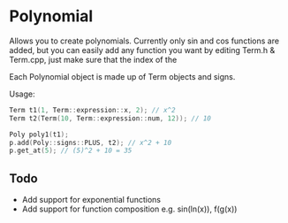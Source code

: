 # Polynomial

Allows you to create polynomials.  Currently only sin and cos functions are added, but you can easily add any function you want by editing Term.h & Term.cpp, just make sure that the index of the 

Each Polynomial object is made up of Term objects and signs.

Usage:
```c++
Term t1(1, Term::expression::x, 2); // x^2
Term t2(Term(10, Term::expression::num, 12)); // 10

Poly poly1(t1);
p.add(Poly::signs::PLUS, t2); // x^2 + 10
p.get_at(5); // (5)^2 + 10 = 35
```

## Todo
* Add support for exponential functions
* Add support for function composition e.g. sin(ln(x)), f(g(x))